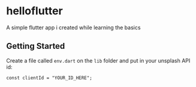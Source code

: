 # helloflutter

A simple flutter app i created while learning the basics

## Getting Started

Create a file called `env.dart` on the `lib` folder and put in your unsplash API id:

`const clientId = "YOUR_ID_HERE";`
